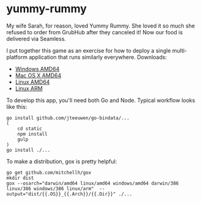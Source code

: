 yummy-rummy
===========

My wife Sarah, for reason, loved Yummy Rummy.  She loved it so much she refused
to order from GrubHub after they canceled it!  Now our food is delivered via
Seamless.

I put together this game as an exercise for how to deploy a single
multi-platform application that runs similarly everywhere.  Downloads:

* [Windows AMD64](https://drone.io/github.com/shutej/yummy-rummy/files/dist/windows_amd64/yummy-rummy.exe)
* [Mac OS X AMD64](https://drone.io/github.com/shutej/yummy-rummy/files/dist/darwin_amd64/yummy-rummy)
* [Linux AMD64](https://drone.io/github.com/shutej/yummy-rummy/files/dist/linux_amd64/yummy-rummy)
* [Linux ARM](https://drone.io/github.com/shutej/yummy-rummy/files/dist/linux_arm/yummy-rummy)

To develop this app, you'll need both Go and Node.  Typical workflow looks like this:

    go install github.com/jteeuwen/go-bindata/...
    (
        cd static
        npm install
        gulp
    )
    go install ./...

To make a distribution, gox is pretty helpful:

    go get github.com/mitchellh/gox
    mkdir dist
    gox --osarch="darwin/amd64 linux/amd64 windows/amd64 darwin/386 linux/386 windows/386 linux/arm"  --output="dist/{{.OS}}_{{.Arch}}/{{.Dir}}" ./...
